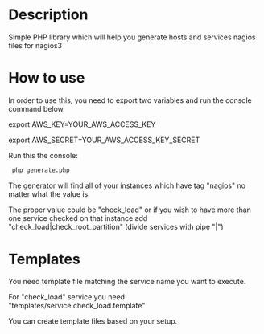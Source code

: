 # Description


Simple PHP library which will help you generate hosts and services nagios files for nagios3


# How to use

 In order to use this, you need to export two variables and run the console command below.

 export AWS_KEY=YOUR_AWS_ACCESS_KEY

 export AWS_SECRET=YOUR_AWS_ACCESS_KEY_SECRET


 Run this the console:

```bash
 php generate.php
````


 The generator will find all of your instances which have tag "nagios" no matter what the value is.

 The proper value could be "check_load" or if you wish to have more than one service checked on that instance add "check_load|check_root_partition" (divide services with pipe "|")

# Templates

You need template file matching the service name you want to execute.

For "check_load" service you need "templates/service.check_load.template"

 You can create template files based on your setup.
